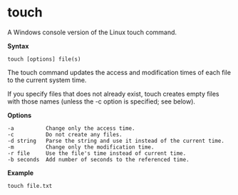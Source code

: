 # touch

A Windows console version of the Linux touch command.

**Syntax**

	touch [options] file(s)

The touch command updates the access and modification times of each file to the current system time.

If you specify files that does not already exist, touch creates empty files with those names (unless the -c option is specified; see below).

**Options**

	-a          Change only the access time.
	-c          Do not create any files.
	-d string   Parse the string and use it instead of the current time.
	-m          Change only the modification time.
	-r file     Use the file's time instead of current time.
	-b seconds  Add number of seconds to the referenced time.

**Example**

	touch file.txt
